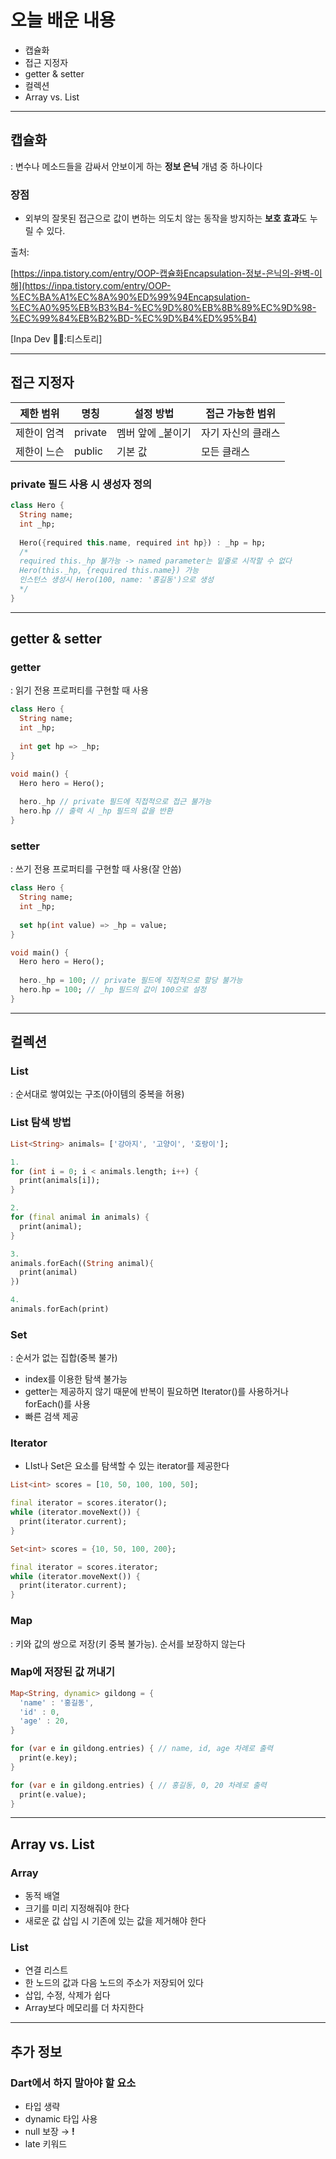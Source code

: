 # 오늘 배운 내용

- 캡슐화
- 접근 지정자
- getter & setter
- 컬렉션
- Array vs. List

---

## 캡슐화

: 변수나 메소드들을 감싸서 안보이게 하는 **정보 은닉** 개념 중 하나이다

### 장점

- 외부의 잘못된 접근으로 값이 변하는 의도치 않는 동작을 방지하는 **보호 효과**도 누릴 수 있다.

출처:

[https://inpa.tistory.com/entry/OOP-캡슐화Encapsulation-정보-은닉의-완벽-이해](https://inpa.tistory.com/entry/OOP-%EC%BA%A1%EC%8A%90%ED%99%94Encapsulation-%EC%A0%95%EB%B3%B4-%EC%9D%80%EB%8B%89%EC%9D%98-%EC%99%84%EB%B2%BD-%EC%9D%B4%ED%95%B4)

[Inpa Dev 👨‍💻:티스토리]

---

## 접근 지정자

| 제한 범위 | 명칭 | 설정 방법 | 접근 가능한 범위 |
| --- | --- | --- | --- |
| 제한이 엄격 | private | 멤버 앞에 _붙이기 | 자기 자신의 클래스 |
| 제한이 느슨 | public | 기본 값 | 모든 클래스 |

### private 필드 사용 시 생성자 정의

```dart
class Hero {
  String name;
  int _hp;
	
  Hero({required this.name, required int hp}) : _hp = hp;
  /* 
  required this._hp 불가능 -> named parameter는 밑줄로 시작할 수 없다
  Hero(this._hp, {required this.name}) 가능
  인스턴스 생성시 Hero(100, name: '홍길동')으로 생성
  */
}
```

---

## getter & setter

### getter

: 읽기 전용 프로퍼티를 구현할 때 사용

```dart
class Hero {
  String name;
  int _hp;
	
  int get hp => _hp;
}

void main() {
  Hero hero = Hero();
	
  hero._hp // private 필드에 직접적으로 접근 불가능
  hero.hp // 출력 시 _hp 필드의 값을 반환
}
```

### setter

: 쓰기 전용 프로퍼티를 구현할 때 사용(잘 안씀)

```dart
class Hero {
  String name;
  int _hp;
	
  set hp(int value) => _hp = value;
}

void main() {
  Hero hero = Hero();
	
  hero._hp = 100; // private 필드에 직접적으로 할당 불가능
  hero.hp = 100; // _hp 필드의 값이 100으로 설정
}
```

---

## 컬렉션

### List

: 순서대로 쌓여있는 구조(아이템의 중복을 허용)

### List 탐색 방법

```dart
List<String> animals= ['강아지', '고양이', '호랑이'];

1. 
for (int i = 0; i < animals.length; i++) {
  print(animals[i]); 
}

2.
for (final animal in animals) {
  print(animal);
}

3.
animals.forEach((String animal){
  print(animal)
})

4.
animals.forEach(print)
```

### Set

: 순서가 없는 집합(중복 불가)

- index를 이용한 탐색 불가능
- getter는 제공하지 않기 때문에 반복이 필요하면 Iterator()를 사용하거나 forEach()를 사용
- 빠른 검색 제공

### Iterator

- LIst나 Set은 요소를 탐색할 수 있는 iterator를 제공한다

```dart
List<int> scores = [10, 50, 100, 100, 50];

final iterator = scores.iterator();
while (iterator.moveNext()) {
  print(iterator.current);
}

Set<int> scores = {10, 50, 100, 200};

final iterator = scores.iterator;
while (iterator.moveNext()) {
  print(iterator.current);
}
```

### Map

: 키와 값의 쌍으로 저장(키 중복 불가능). 순서를 보장하지 않는다

### Map에 저장된 값 꺼내기

```dart
Map<String, dynamic> gildong = {
  'name' : '홍길동',
  'id' : 0,
  'age' : 20,
}

for (var e in gildong.entries) { // name, id, age 차례로 출력
  print(e.key); 
}

for (var e in gildong.entries) { // 홍길동, 0, 20 차례로 출력
  print(e.value);
}
```

---

## Array vs. List

### Array

- 동적 배열
- 크기를 미리 지정해줘야 한다
- 새로운 값 삽입 시 기존에 있는 값을 제거해야 한다

### List

- 연결 리스트
- 한 노드의 값과 다음 노드의 주소가 저장되어 있다
- 삽입, 수정, 삭제가 쉽다
- Array보다 메모리를 더 차지한다

---

## 추가 정보

### Dart에서 하지 말아야 할 요소

- 타입 생략
- dynamic 타입 사용
- null 보장 → **!**
- late 키워드
